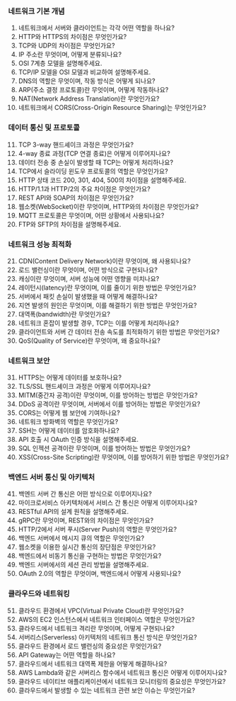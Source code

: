 
### 네트워크 기본 개념
1. 네트워크에서 서버와 클라이언트는 각각 어떤 역할을 하나요?
2. HTTP와 HTTPS의 차이점은 무엇인가요?
3. TCP와 UDP의 차이점은 무엇인가요?
4. IP 주소란 무엇이며, 어떻게 분류되나요?
5. OSI 7계층 모델을 설명해주세요.
6. TCP/IP 모델을 OSI 모델과 비교하여 설명해주세요.
7. DNS의 역할은 무엇이며, 작동 방식은 어떻게 되나요?
8. ARP(주소 결정 프로토콜)란 무엇이며, 어떻게 작동하나요?
9. NAT(Network Address Translation)란 무엇인가요?
10. 네트워크에서 CORS(Cross-Origin Resource Sharing)는 무엇인가요?

### 데이터 통신 및 프로토콜
11. TCP 3-way 핸드셰이크 과정은 무엇인가요?
12. 4-way 종료 과정(TCP 연결 종료)은 어떻게 이루어지나요?
13. 데이터 전송 중 손실이 발생할 때 TCP는 어떻게 처리하나요?
14. TCP에서 슬라이딩 윈도우 프로토콜의 역할은 무엇인가요?
15. HTTP 상태 코드 200, 301, 404, 500의 차이점을 설명해주세요.
16. HTTP/1.1과 HTTP/2의 주요 차이점은 무엇인가요?
17. REST API와 SOAP의 차이점은 무엇인가요?
18. 웹소켓(WebSocket)이란 무엇이며, HTTP와의 차이점은 무엇인가요?
19. MQTT 프로토콜은 무엇이며, 어떤 상황에서 사용되나요?
20. FTP와 SFTP의 차이점을 설명해주세요.

### 네트워크 성능 최적화
21. CDN(Content Delivery Network)이란 무엇이며, 왜 사용되나요?
22. 로드 밸런싱이란 무엇이며, 어떤 방식으로 구현되나요?
23. 캐싱이란 무엇이며, 서버 성능에 어떤 영향을 미치나요?
24. 레이턴시(latency)란 무엇이며, 이를 줄이기 위한 방법은 무엇인가요?
25. 서버에서 패킷 손실이 발생했을 때 어떻게 해결하나요?
26. 지연 발생의 원인은 무엇이며, 이를 해결하기 위한 방법은 무엇인가요?
27. 대역폭(bandwidth)란 무엇인가요?
28. 네트워크 혼잡이 발생할 경우, TCP는 이를 어떻게 처리하나요?
29. 클라이언트와 서버 간 데이터 전송 속도를 최적화하기 위한 방법은 무엇인가요?
30. QoS(Quality of Service)란 무엇이며, 왜 중요하나요?

### 네트워크 보안
31. HTTPS는 어떻게 데이터를 보호하나요?
32. TLS/SSL 핸드셰이크 과정은 어떻게 이루어지나요?
33. MITM(중간자 공격)이란 무엇이며, 이를 방어하는 방법은 무엇인가요?
34. DDoS 공격이란 무엇이며, 서버에서 이를 방어하는 방법은 무엇인가요?
35. CORS는 어떻게 웹 보안에 기여하나요?
36. 네트워크 방화벽의 역할은 무엇인가요?
37. SSH는 어떻게 데이터를 암호화하나요?
38. API 호출 시 OAuth 인증 방식을 설명해주세요.
39. SQL 인젝션 공격이란 무엇이며, 이를 방어하는 방법은 무엇인가요?
40. XSS(Cross-Site Scripting)란 무엇이며, 이를 방어하기 위한 방법은 무엇인가요?

### 백엔드 서버 통신 및 아키텍처
41. 백엔드 서버 간 통신은 어떤 방식으로 이루어지나요?
42. 마이크로서비스 아키텍처에서 서비스 간 통신은 어떻게 이루어지나요?
43. RESTful API의 설계 원칙을 설명해주세요.
44. gRPC란 무엇이며, REST와의 차이점은 무엇인가요?
45. HTTP/2에서 서버 푸시(Server Push)의 역할은 무엇인가요?
46. 백엔드 서버에서 메시지 큐의 역할은 무엇인가요?
47. 웹소켓을 이용한 실시간 통신의 장단점은 무엇인가요?
48. 백엔드에서 비동기 통신을 구현하는 방법은 무엇인가요?
49. 백엔드 서버에서의 세션 관리 방법을 설명해주세요.
50. OAuth 2.0의 역할은 무엇이며, 백엔드에서 어떻게 사용되나요?

### 클라우드와 네트워킹
51. 클라우드 환경에서 VPC(Virtual Private Cloud)란 무엇인가요?
52. AWS의 EC2 인스턴스에서 네트워크 인터페이스 역할은 무엇인가요?
53. 클라우드에서 네트워크 격리란 무엇이며, 어떻게 구현되나요?
54. 서버리스(Serverless) 아키텍처의 네트워크 통신 방식은 무엇인가요?
55. 클라우드 환경에서 로드 밸런싱의 중요성은 무엇인가요?
56. API Gateway는 어떤 역할을 하나요?
57. 클라우드에서 네트워크 대역폭 제한을 어떻게 해결하나요?
58. AWS Lambda와 같은 서버리스 함수에서 네트워크 통신은 어떻게 이루어지나요?
59. 클라우드 네이티브 애플리케이션에서 네트워크 모니터링의 중요성은 무엇인가요?
60. 클라우드에서 발생할 수 있는 네트워크 관련 보안 이슈는 무엇인가요?

